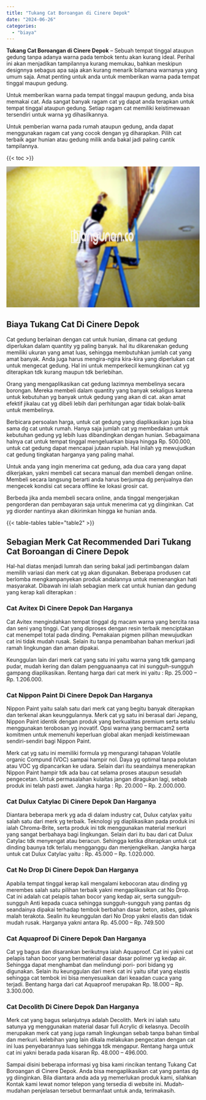 ```yaml
---
title: "Tukang Cat Boroangan di Cinere Depok"
date: "2024-06-26"
categories: 
  - "biaya"
---
```


**Tukang Cat Boroangan di Cinere Depok** – Sebuah tempat tinggal ataupun gedung tanpa adanya warna pada tembok tentu akan kurang ideal. Perihal ini akan menjadikan tampilannya kurang memukau, bahkan meskipun designnya sebagus apa saja akan kurang menarik bilamana warnanya yang umum saja. Amat penting untuk anda untuk memberikan warna pada tempat tinggal maupun gedung.

Untuk memberikan warna pada tempat tinggal maupun gedung, anda bisa memakai cat. Ada sangat banyak ragam cat yg dapat anda terapkan untuk tempat tinggal ataupun gedung. Setiap ragam cat memiliki keistimewaan tersendiri untuk warna yg dihasilkannya.

Untuk pemberian warna pada rumah ataupun gedung, anda dapat menggunakan ragam cat yang cocok dengan yg diharapkan. Pilih cat terbaik agar hunian atau gedung milik anda bakal jadi paling cantik tampilannya.

{{< toc >}}

![Tukang Cat Boroangan di Cinere Depok](/images/jasa-cat-murah25.png)

## Biaya Tukang Cat Di Cinere Depok

Cat gedung berlainan dengan cat untuk hunian, dimana cat gedung diperlukan dalam quantity yg paling banyak. hal itu dikarenakan gedung memiliki ukuran yang amat luas, sehingga membutuhkan jumlah cat yang amat banyak. Anda juga harus mengira-ngira kira-kira yang diperlukan cat untuk mengecat gedung. Hal ini untuk memperkecil kemungkinan cat yg diterapkan tdk kurang maupun tdk berlebihan.

Orang yang mengaplikasikan cat gedung lazimnya membelinya secara borongan. Mereka membeli dalam quantity yang banyak sekaligus karena untuk kebutuhan yg banyak untuk gedung yang akan di cat. akan amat efektif jikalau cat yg dibeli lebih dari perhitungan agar tidak bolak-balik untuk membelinya.

Berbicara persoalan harga, untuk cat gedung yang diaplikasikan juga bisa sama dg cat untuk rumah. Hanya saja jumlah cat yg membedakan untuk kebutuhan gedung yg lebih luas dibandingkan dengan hunian. Sebagaimana halnya cat untuk tempat tinggal mengeluarkan biaya hingga Rp. 500.000, untuk cat gedung dapat mencapai jutaan rupiah. Hal inilah yg mewujudkan cat gedung tingkatan harganya yang paling mahal.

Untuk anda yang ingin menerima cat gedung, ada dua cara yang dapat dikerjakan, yakni membeli cat secara manual dan membeli dengan online. Membeli secara langsung berarti anda harus berjumpa dg penjualnya dan mengecek kondisi cat secara offline ke lokasi grosir cat.

Berbeda jika anda membeli secara online, anda tinggal mengerjakan pengorderan dan pembayaran saja untuk menerima cat yg diinginkan. Cat yg diorder nantinya akan dikirimkan hingga ke hunian anda.

{{< table-tables table="table2" >}}

## Sebagian Merk Cat Recommended Dari Tukang Cat Boroangan di Cinere Depok

Hal-hal diatas menjadi lumrah dan sering bakal jadi pertimbangan dalam memilih variasi dan merk cat yg akan digunakan. Beberapa produsen cat berlomba mengkampanyekan produk andalannya untuk memenangkan hati masyarakat. Dibawah ini ialah sebagian merk cat untuk hunian dan gedung yang kerap kali diterapkan :

### Cat Avitex Di Cinere Depok Dan Harganya

Cat Avitex mengindahkan tempat tinggal dg macam warna yang bercita rasa dan seni yang tinggi. Cat yang diproses dengan resin terbaik menciptakan cat menempel total pada dinding. Pemakaian pigmen pilihan mewujudkan cat ini tidak mudah rusak. Selain itu tanpa penambahan bahan merkuri jadi ramah lingkungan dan aman dipakai.

Keunggulan lain dari merk cat yang satu ini yaitu warna yang tdk gampang pudar, mudah kering dan dalam pengguanaanya cat ini sungguh-sungguh gampang diaplikasikan. Rentang harga dari cat merk ini yaitu : Rp. 25.000 – Rp. 1.206.000.

### Cat Nippon Paint Di Cinere Depok Dan Harganya

Nippon Paint yaitu salah satu dari merk cat yang begitu banyak diterapkan dan terkenal akan keunggulannya. Merk cat yg satu ini berasal dari Jepang, Nippon Paint identik dengan produk yang berkualitas premium serta selalu menggunakan terobosan yg inovatif. Opsi warna yang bermacam2 serta komitmen untuk memenuhi keperluan global akan menjadi keistimewaan sendiri-sendiri bagi Nippon Paint.

Merk cat yg satu ini memiliki formula yg mengurangi tahapan Volatile organic Compund (VOC) sampai hampir nol. Daya yg optimal tanpa polutan atau VOC yg dipancarkan ke udara. Selain dari itu seandainya menerapkan Nippon Paint hampir tdk ada bau cat selama proses ataupun sesudah pengecetan. Untuk permasalahan kulaitas jangan diragukan lagi, sebab produk ini telah pasti awet. Jangka harga : Rp. 20.000 – Rp. 2.000.000.

### Cat Dulux Catylac Di Cinere Depok Dan Harganya

Diantara beberapa merk yg ada di dalam industry cat, Dulux catylax yaitu salah satu dari merk yg terbaik. Teknologi yg diaplikasikan pada produk ini ialah Chroma-Brite, serta produk ini tdk menggunakan material merkuri yang sangat berbahaya bagi lingkungan. Selain dari itu bau dari cat Dulux Catylac tdk menyengat atau beracun. Sehingga ketika diterapkan untuk cat dinding baunya tdk terlalu mengganggu dan menjengkelkan. Jangka harga untuk cat Dulux Catylac yaitu : Rp. 45.000 – Rp. 1.020.000.

### Cat No Drop Di Cinere Depok Dan Harganya

Apabila tempat tinggal kerap kali mengalami kebocoran atau dinding yg merembes salah satu pilihan terbaik yakni mengaplikasikan cat No Drop. Cat ini adalah cat pelapis tahan bocor yang kedap air, serta sungguh-sungguh Anti kepada cuaca sehingga sungguh-sungguh yang pantas dg seandainya dipakai terhadap tembok berbahan dasar beton, asbes, galvanis malah terakota. Sealin itu keunggulan dari No Drop yakni elastis dan tidak mudah rusak. Harganya yakni antara Rp. 45.000 – Rp. 749.500

### Cat Aquaproof Di Cinere Depok Dan Harganya

Cat yg bagus dan disarankan berikutnya ialah Aquaproof. Cat ini yakni cat pelapis tahan bocor yang bermaterial dasar dasar polimer yg kedap air. Sehingga dapat menghambat dan melindungi pori- pori bidang yg digunakan. Selain itu keunggulan dari merk cat ini yaitu sifat yang elastis sehingga cat tembok ini bisa menyesuaikan dari keaadan cuaca yang terjadi. Bentang harga dari cat Aquaproof merupakan Rp. 18.000 – Rp. 3.300.000.

### Cat Decolith Di Cinere Depok Dan Harganya

Merk cat yang bagus selanjutnya adalah Decolith. Merk ini ialah satu satunya yg menggunakan material dasar full Acrylic di kelasnya. Decolih merupakan merk cat yang juga ramah lingkungan sebab tanpa bahan timbal dan merkuri. kelebihan yang lain dikala melakukan pengecatan dengan cat ini luas penyebarannya luas sehingga tdk mengapur. Rentang harga untuk cat ini yakni berada pada kisaran Rp. 48.000 – 496.000.

Sampai disini beberapa informasi yg bisa kami rincikan tentang Tukang Cat Boroangan di Cinere Depok. Anda bisa mengaplikasikan cat yang pantas dg yg diinginkan. Bila diantara anda ada yg memerlukan produk kami, silahkan Kontak kami lewat nomor telepon yang tersedia di website ini. Mudah-mudahan penjelasan tersebut bermanfaat untuk anda, terimakasih.
